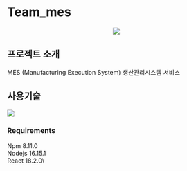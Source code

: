 # Team_mes
<p align="center"><img src="/react-admin-dashboard/public/images/turtle_log.png" ></p>

## 프로젝트 소개
MES (Manufacturing Execution System) 생산관리시스템 서비스

## 사용기술
<img src="https://img.shields.io/static/v1?label=<LABEL>&message=<MESSAGE>&color=<COLOR>" >

### Requirements
Npm 8.11.0\
Nodejs 16.15.1\
React 18.2.0\
